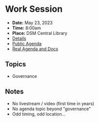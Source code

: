 # Work Session

- **Date:** May 23, 2023
- **Time:** 8:00am
- **Place:** DSM Central Library
- [Details](https://www.dsm.city/citycouncil_detail_T60_R2420.php)
- [Public Agenda](https://councildocs.dsm.city/agendas/2023/20230523GovernanceCouncilWorkSession.pdf)
- [Real Agenda and Docs](https://dsm-document-archive.netlify.app/assets/doc-archive/05_23_23_worksheet_docs.pdf)

## Topics

- Governance 

## Notes

- No livestream / video (first time in years)
- No agenda topic beyond "governance"
- Odd timing, odd location...
